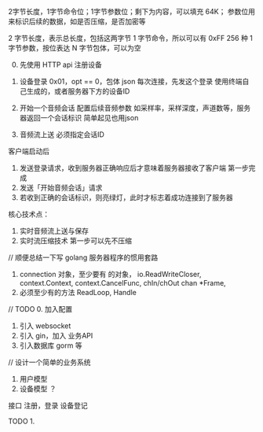 
2字节长度，1字节命令位；1字节参数位；剩下为内容，可以填充 64K；
参数位用来标识后续的数据，如是否压缩，是否加密等

2 字节长度，表示总长度，包括这两字节
1 字节命令，所以可以有 0xFF 256 种
1 字节参数，按位表达
N 字节包体，可以为空

0. 先使用 HTTP api 注册设备

1. 设备登录 0x01，opt == 0，包体 json 每次连接，先发这个登录 使用终端自己生成的，或者服务器下方的设备ID
2. 开始一个音频会话 配置后续音频参数 如采样率，采样深度，声道数等，服务器返回一个会话标识 简单起见也用json
3. 音频流上送 必须指定会话ID

客户端启动后
1. 发送登录请求，收到服务器正确响应后才意味着服务器接收了客户端 第一步完成
2. 发送「开始音频会话」请求
3. 若收到正确的会话标识，则亮绿灯，此时才标志着成功连接到了服务器

核心技术点：
1. 实时音频流上送与保存
2. 实时流压缩技术 第一步可以先不压缩

// 顺便总结一下写 golang 服务器程序的惯用套路
1. connection 对象，至少要有 的对象， io.ReadWriteCloser, context.Context, context.CancelFunc, chIn/chOut chan *Frame, 
2. 必须至少有的方法 ReadLoop, Handle

// TODO
0. 加入配置
1. 引入 websocket 
2. 引入 gin，加入 业务API
3. 引入数据库 gorm 等

// 设计一个简单的业务系统
1. 用户模型
2. 设备模型 ？

接口
注册，登录
设备登记

TODO
1. 